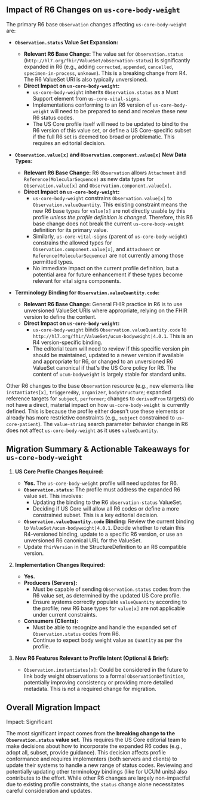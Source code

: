 ## Impact of R6 Changes on `us-core-body-weight`

The primary R6 base `Observation` changes affecting `us-core-body-weight` are:

*   **`Observation.status` Value Set Expansion:**
    *   **Relevant R6 Base Change:** The value set for `Observation.status` (`http://hl7.org/fhir/ValueSet/observation-status`) is significantly expanded in R6 (e.g., adding `corrected`, `appended`, `cancelled`, `specimen-in-process`, `unknown`). This is a breaking change from R4. The R6 ValueSet URI is also typically unversioned.
    *   **Direct Impact on `us-core-body-weight`:**
        *   `us-core-body-weight` inherits `Observation.status` as a Must Support element from `us-core-vital-signs`.
        *   Implementations conforming to an R6 version of `us-core-body-weight` will need to be prepared to send and receive these new R6 status codes.
        *   The US Core profile itself will need to be updated to bind to the R6 version of this value set, or define a US Core-specific subset if the full R6 set is deemed too broad or problematic. This requires an editorial decision.

*   **`Observation.value[x]` and `Observation.component.value[x]` New Data Types:**
    *   **Relevant R6 Base Change:** R6 `Observation` allows `Attachment` and `Reference(MolecularSequence)` as new data types for `Observation.value[x]` and `Observation.component.value[x]`.
    *   **Direct Impact on `us-core-body-weight`:**
        *   `us-core-body-weight` constrains `Observation.value[x]` to `Observation.valueQuantity`. This existing constraint means the new R6 base types for `value[x]` are not directly usable by this profile *unless the profile definition is changed*. Therefore, this R6 base change does not break the current `us-core-body-weight` definition for its primary value.
        *   Similarly, `us-core-vital-signs` (parent of `us-core-body-weight`) constrains the allowed types for `Observation.component.value[x]`, and `Attachment` or `Reference(MolecularSequence)` are not currently among those permitted types.
        *   No immediate impact on the current profile definition, but a potential area for future enhancement if these types become relevant for vital signs components.

*   **Terminology Binding for `Observation.valueQuantity.code`:**
    *   **Relevant R6 Base Change:** General FHIR practice in R6 is to use unversioned ValueSet URIs where appropriate, relying on the FHIR version to define the content.
    *   **Direct Impact on `us-core-body-weight`:**
        *   `us-core-body-weight` binds `Observation.valueQuantity.code` to `http://hl7.org/fhir/ValueSet/ucum-bodyweight|4.0.1`. This is an R4 version-specific binding.
        *   The editorial team will need to review if this specific version pin should be maintained, updated to a newer version if available and appropriate for R6, or changed to an unversioned R6 ValueSet canonical if that's the US Core policy for R6. The content of `ucum-bodyweight` is largely stable for standard units.

Other R6 changes to the base `Observation` resource (e.g., new elements like `instantiates[x]`, `triggeredBy`, `organizer`, `bodyStructure`; expanded reference targets for `subject`, `performer`; changes to `derivedFrom` targets) do not have a direct, material impact on how `us-core-body-weight` is currently defined. This is because the profile either doesn't use these elements or already has more restrictive constraints (e.g., `subject` constrained to `us-core-patient`). The `value-string` search parameter behavior change in R6 does not affect `us-core-body-weight` as it uses `valueQuantity`.

## Migration Summary & Actionable Takeaways for `us-core-body-weight`

1.  **US Core Profile Changes Required:**
    *   **Yes.** The `us-core-body-weight` profile will need updates for R6.
    *   **`Observation.status`:** The profile must address the expanded R6 value set. This involves:
        *   Updating the binding to the R6 `observation-status` ValueSet.
        *   Deciding if US Core will allow all R6 codes or define a more constrained subset. This is a key editorial decision.
    *   **`Observation.valueQuantity.code` Binding:** Review the current binding to `ValueSet/ucum-bodyweight|4.0.1`. Decide whether to retain this R4-versioned binding, update to a specific R6 version, or use an unversioned R6 canonical URL for the ValueSet.
    *   Update `fhirVersion` in the StructureDefinition to an R6 compatible version.

2.  **Implementation Changes Required:**
    *   **Yes.**
    *   **Producers (Servers):**
        *   Must be capable of sending `Observation.status` codes from the R6 value set, as determined by the updated US Core profile.
        *   Ensure systems correctly populate `valueQuantity` according to the profile; new R6 base types for `value[x]` are not applicable under current constraints.
    *   **Consumers (Clients):**
        *   Must be able to recognize and handle the expanded set of `Observation.status` codes from R6.
        *   Continue to expect body weight value as `Quantity` as per the profile.

3.  **New R6 Features Relevant to Profile Intent (Optional & Brief):**
    *   `Observation.instantiates[x]`: Could be considered in the future to link body weight observations to a formal `ObservationDefinition`, potentially improving consistency or providing more detailed metadata. This is not a required change for migration.

## Overall Migration Impact
Impact: Significant

The most significant impact comes from the **breaking change to the `Observation.status` value set**. This requires the US Core editorial team to make decisions about how to incorporate the expanded R6 codes (e.g., adopt all, subset, provide guidance). This decision affects profile conformance and requires implementers (both servers and clients) to update their systems to handle a new range of status codes. Reviewing and potentially updating other terminology bindings (like for UCUM units) also contributes to the effort. While other R6 changes are largely non-impactful due to existing profile constraints, the `status` change alone necessitates careful consideration and updates.
